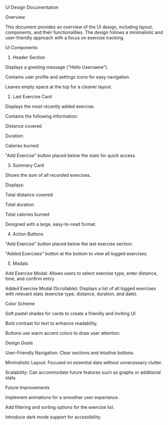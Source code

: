 UI Design Documentation

Overview

This document provides an overview of the UI design, including layout, components, and their functionalities. The design follows a minimalistic and user-friendly approach with a focus on exercise tracking.

UI Components

1. Header Section

Displays a greeting message ("Hello Username").

Contains user profile and settings icons for easy navigation.

Leaves empty space at the top for a cleaner layout.

2. Last Exercise Card

Displays the most recently added exercise.

Contains the following information:

Distance covered

Duration

Calories burned

"Add Exercise" button placed below the stats for quick access.

3. Summary Card

Shows the sum of all recorded exercises.

Displays:

Total distance covered

Total duration

Total calories burned

Designed with a large, easy-to-read format.

4. Action Buttons

"Add Exercise" button placed below the last exercise section.

"Added Exercises" button at the bottom to view all logged exercises.

5. Modals

Add Exercise Modal: Allows users to select exercise type, enter distance, time, and confirm entry.

Added Exercise Modal (Scrollable): Displays a list of all logged exercises with relevant stats (exercise type, distance, duration, and date).

Color Scheme

Soft pastel shades for cards to create a friendly and inviting UI.

Bold contrast for text to enhance readability.

Buttons use warm accent colors to draw user attention.

Design Goals

User-Friendly Navigation: Clear sections and intuitive buttons.

Minimalistic Layout: Focused on essential data without unnecessary clutter.

Scalability: Can accommodate future features such as graphs or additional stats.

Future Improvements

Implement animations for a smoother user experience.

Add filtering and sorting options for the exercise list.

Introduce dark mode support for accessibility.